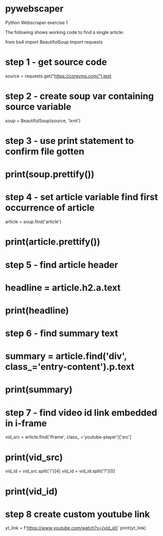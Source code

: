 # pywebscaper
Python Webscraper exercise 1

The following shows working code to find a single article:

from bs4 import BeautifulSoup
import requests


# step 1 - get source code

source = requests.get("https://coreyms.com/").text

# step 2 - create soup var containing source variable

soup = BeautifulSoup(source, 'lxml')

# step 3 - use print statement to confirm file gotten

# print(soup.prettify())

# step 4 - set article variable find first occurrence of article

article = soup.find('article')

# print(article.prettify())

# step 5 - find article header
# headline = article.h2.a.text
# print(headline)

# step 6 - find summary text

# summary = article.find('div', class_='entry-content').p.text

# print(summary)

# step 7 - find video id link embedded in i-frame

vid_src = article.find('iframe', class_ ='youtube-player')['src']
# print(vid_src)

vid_id = vid_src.split('/')[4]
vid_id = vid_id.split('?')[0]

# print(vid_id)

# step 8 create custom youtube link

yt_link = f'https://www.youtube.com/watch?v={vid_id}'
print(yt_link)